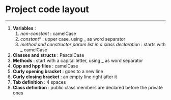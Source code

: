 # Project code layout
---

1. **Variables** : 
	1. *non-constant* : camelCase
	2. *constant** : upper case, using **_** as word separator
	3. *method and constructor param list in a class declaration* : starts with **_** camelCase
2. **Classes and structs** : PascalCase
3. **Methods** : start with a capital letter, using **_** as word separator
4. **Cpp and hpp files** : camelCase
5. **Curly opening bracket** : goes to a new line
6. **Curly closing bracket** : an empty line right after it
7. **Tab definition** : 4 spaces
8. **Class definition** : public class members are declared before the private ones